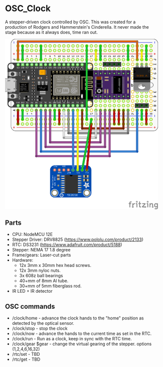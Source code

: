 # OSC_Clock

A stepper-driven clock controlled by OSC. This was created for a production of Rodgers and Hammerstein's Cinderella. It never made the stage because as it always does, time ran out. 

![Fritzing Image](images/Clock_bb.png)


## Parts
 * CPU: NodeMCU 12E
 * Stepper Driver: DRV8825 (https://www.pololu.com/product/2133)
 * RTC: DS3231 (https://www.adafruit.com/product/5188)
 * Stepper: NEMA 17 1.8 degree
 * Frame/gears: Laser-cut parts
 * Hardware:
   * 12x 3mm x 30mm hex head screws.
   * 12x 3mm nyloc nuts.
   * 3x 608z ball bearings
   * 40+mm of 8mm Al tube. 
   * 30+mm of 5mm fiberglass rod. 
 * IR LED + IR detector

## OSC commands

 * /clock/home - advance the clock hands to the "home" position as detected by the optical sensor. 
 * /clock/stop - stop the clock
 * /clock/now - advance the hands to the current time as set in the RTC. 
 * /clock/run - Run as a clock, keep in sync with the RTC time.
 * /clock/gear $gear - change the virtual gearing of the stepper. options (1,2,4,6,16,32)
 * /rtc/set - TBD
 * /rtc/get - TBD
